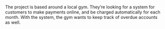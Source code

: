 The project is based around a local gym. They’re looking for a system for customers to
make payments online, and be charged automatically for each month. With the system,
the gym wants to keep track of overdue accounts as well.

